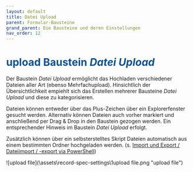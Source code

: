 ```yaml
---
layout: default
title: Datei Upload
parent: Formular-Bausteine
grand_parent: Die Bausteine und deren Einstellungen
nav_order: 12
---
```


# <span style="color:#0b5394"><span class="material-icons">upload</span> **Baustein *Datei Upload***</span>

Der Baustein *Datei Upload* ermöglicht das Hochladen verschiedener Dateien aller Art (ebenso Mehrfachupload).
Hinsichtlich der Übersichtlichkeit empiehlt sich das Erstellen mehrerer Bausteine *Datei Upload* und diese zu
kategorisieren.

Dateien können entweder über das Plus-Zeichen über ein Explorerfenster gesucht werden. Alternativ können Dateien
auch vorher markiert und anschließend per Drag & Drop in den Baustein gezogen werden. Ein entsprechender Hinweis
im Baustein *Datei Upload* erfolgt.

Zusätzlich können über ein selbsterstelltes Skript Dateien automatisch aus einem bestimmten Ordner hochgeladen werden. (s. [Import und Export / Dateiimport / -export via PowerShell](/docs/import-export.html#dateiimport---export-via-powershell))

![upload file](\assets\record-spec-settings\1upload file.png "upload file")